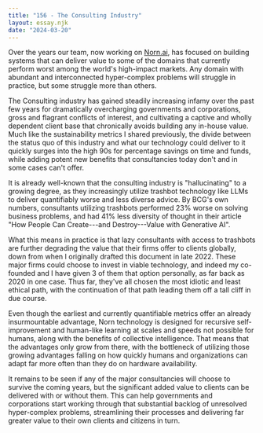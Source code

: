 ```yaml
---
title: "156 - The Consulting Industry"
layout: essay.njk
date: "2024-03-20"
---
```


Over the years our team, now working on [Norn.ai](https://norn.ai), has focused on building systems that can deliver value to some of the domains that currently perform worst among the world's high-impact markets. Any domain with abundant and interconnected hyper-complex problems will struggle in practice, but some struggle more than others.

The Consulting industry has gained steadily increasing infamy over the past few years for dramatically overcharging governments and corporations, gross and flagrant conflicts of interest, and cultivating a captive and wholly dependent client base that chronically avoids building any in-house value. Much like the sustainability metrics I shared previously, the divide between the status quo of this industry and what our technology could deliver to it quickly surges into the high 90s for percentage savings on time and funds, while adding potent new benefits that consultancies today don't and in some cases can't offer.

It is already well-known that the consulting industry is "hallucinating" to a growing degree, as they increasingly utilize trashbot technology like LLMs to deliver quantifiably worse and less diverse advice. By BCG's own numbers, consultants utilizing trashbots performed 23% worse on solving business problems, and had 41% less diversity of thought in their article "How People Can Create---and Destroy---Value with Generative AI".

What this means in practice is that lazy consultants with access to trashbots are further degrading the value that their firms offer to clients globally, down from when I originally drafted this document in late 2022. These major firms could choose to invest in viable technology, and indeed my co-founded and I have given 3 of them that option personally, as far back as 2020 in one case. Thus far, they've all chosen the most idiotic and least ethical path, with the continuation of that path leading them off a tall cliff in due course.

Even though the earliest and currently quantifiable metrics offer an already insurmountable advantage, Norn technology is designed for recursive self-improvement and human-like learning at scales and speeds not possible for humans, along with the benefits of collective intelligence. That means that the advantages only grow from there, with the bottleneck of utilizing those growing advantages falling on how quickly humans and organizations can adapt far more often than they do on hardware availability.

It remains to be seen if any of the major consultancies will choose to survive the coming years, but the significant added value to clients can be delivered with or without them. This can help governments and corporations start working through that substantial backlog of unresolved hyper-complex problems, streamlining their processes and delivering far greater value to their own clients and citizens in turn.
